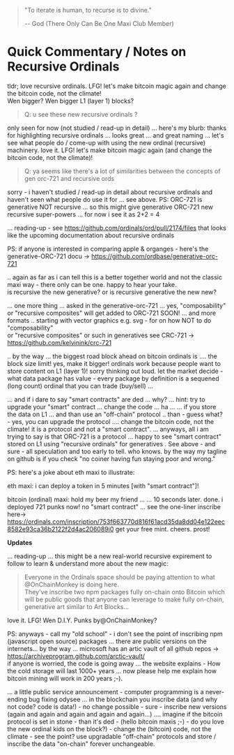 
> "To iterate is human, to recurse is to divine."
>
>  -- God (There Only Can Be One Maxi Club Member)


# Quick Commentary / Notes on Recursive Ordinals

tldr;  love recursive ordinals. LFG! let's make bitcoin magic again and change the bitcoin code, not the climate!   
Wen bigger?  Wen bigger L1 (layer 1) blocks?




> Q: u see these new recursive ordinals ?


only seen for now (not studied / read-up in detail) ...
 here's my blurb:    thanks for highlighting recursive ordinals ... looks great ... 
and great naming ... 
let's see what people do / come-up with using the new ordinal (recursive) machinery. love it. LFG! 
 let's make bitcoin magic again (and change the bitcoin code, not the climate)!


> Q: ya seems like there's a lot of similarities between the concepts of gen orc-721 and recursive ords

sorry - i haven't studied / read-up in detail about recursive ordinals  and haven't seen what people do use it for ... see above. 
PS: ORC-721 is generative NOT recursive ... 
so this might give generative  ORC-721 new recursive super-powers ...    for now i see it as 2+2 = 4

... reading-up - see https://github.com/ordinals/ord/pull/2174/files
 that looks like the upcoming documentation  about recursive  ordinals

PS: if anyone is interested in comparing apple & organges - 
here's the generative-ORC-721 docu -> https://github.com/ordbase/generative-orc-721


.. again as far as i can tell this is a better together world and not the classic maxi way - 
there only can be one. happy to hear your take.  
is recursive the new generative? or is recursive generative the new new?


... one more thing ... asked in the ⁠generative-orc-721  ... yes, "composability" or "recursive composites" will get added to ORC-721  SOON!   ... and more formats .. starting with vector graphics e.g. svg -    for on how NOT to do "composability"  
or "recursive composites" 
or such in generatives see CRC-721 -> https://github.com/kelvinink/crc-721 


.. by the way ... the biggest road block ahead on bitcoin ordinals is ....   the block size limit!  yes, make it bigger!    ordinals work because people want to store content on L1 (layer 1)!      sorry thinking out loud.  let the market decide - what data package has value - every package by definition is a sequened (long count) ordinal that you can trade (buy/sell) ...

... and  if i dare to say "smart contracts" are ded ...  why?
... hint: try to upgrade your "smart" contract ...  change the code ... ha ...
... if you store the data on L1 ... and than use an "off-chain" protocol .. than - guess what? - yes, you can upgrade the protocol  .... change the bitcoin code, not the climate! it is a protocol and not a "smart contract". 
... anyways, all i am trying to say is that ORC-721 is a protocol  ... happy to see "smart contract" stored on L1  using "recursive ordinals"  for generatives .   See above - and sure - all speculation and too early to tell. who knows.  by the way my tagline  on github is if you check  "no coiner having fun staying poor and wrong."


PS:   here's a joke about eth maxi to illustrate:

eth maxi:    i can deploy a token in 5 minutes [with "smart contract"]! 

bitcoin (ordinal) maxi:       hold my beer my friend ...
... 10 seconds later. done. 
i deployed 721 punks now!   no "smart contract" ...  see the one-liner inscribe here-> https://ordinals.com/inscription/753f663770d816f61acd35da8dd04e122eec8582e93ca36b2122f2d4ac206089i0        get your free mint.  cheers. prost! 




**Updates**

... reading-up ... this might be a new real-world recursive expirement to follow to learn & understand more about the new magic:

> Everyone in the Ordinals space should be paying attention
>  to what @OnChainMonkey is doing here.  
>  They've inscribe two npm packages fully on-chain onto Bitcoin which will be public goods 
>  that anyone can leverage to make fully on-chain, generative art similar to Art Blocks...

love it. LFG!  Wen D.I.Y. Punks by@OnChainMonkey?

PS:  anyways -  call my "old school" - i don't see the point of inscribing npm (javascript open source) packages ... there are public versions on the internets...  by the way ... microsoft has an artic vault of all github repos -> https://archiveprogram.github.com/arctic-vault/  
if anyone is worried, the code is going away ...   the website explains - 
How the cold storage will last 1000+ years   ... now please help me explain how bitcoin mining will work in 200 years ;-).


... a little public service announcement -   computer programming is a never-ending bug fixing odysee ... in the blockchain you inscribe data (and why not code? code is data!)  - no change possible -  sure - inscribe new versions (again and again and again and again and again...)  .... imagine if the bitcoin protocol is set in stone - than it's ded -  (hello bitcoin maxis ;-) - do you love the new ordinal kids on the block?)  -  change the (bitcoin) code, not the climate - see the point?  use upgradable "off-chain" protocols and store / inscribe the data "on-chain" forever unchangeable. 
